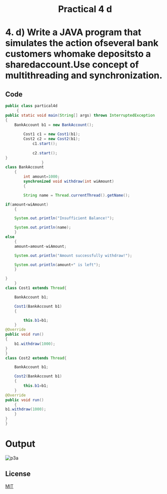 <h1 align="center" style="margin-top: 0px;">
Practical 4 d 
</h1>

#	4. 	d) Write a JAVA program that simulates the action ofseveral bank customers whomake depositsto a sharedaccount.Use concept of multithreading and synchronization. 	 	

## Code 

```java
public class partical4d
     {
public static void main(String[] args) throws InterruptedException
{
    BankAccount b1 = new BankAccount();
    
        Cost1 c1 = new Cost1(b1);
        Cost2 c2 = new Cost2(b1);
            c1.start();
            
            c2.start();
}
                }
class BankAccount
    {
        int amount=1000;
        synchronized void withdraw(int wiAmount)
        {

        String name = Thread.currentThread().getName();

if(amount<wiAmount)
    {

    System.out.println("Insufficient Balance!");

    System.out.println(name);
    }
else
    {
    amount=amount-wiAmount;

    System.out.println("Amount successfully withdraw!");

    System.out.println(amount+" is left");
    }

}
    }
class Cost1 extends Thread{

    BankAccount b1;

    Cost1(BankAccount b1)
    {

        this.b1=b1;
    }
@Override
public void run()
{
    b1.withdraw(1000);
}
}
class Cost2 extends Thread{

    BankAccount b1;

    Cost2(BankAccount b1)
    {
        this.b1=b1;
    }
@Override
public void run()
    {
b1.withdraw(1000);
    }
}
}
```
# Output 

![p3a](/output/practical3/output4d.png)


## License
[MIT](https://hiren14.github.io/java_lab_050/LICENSE)